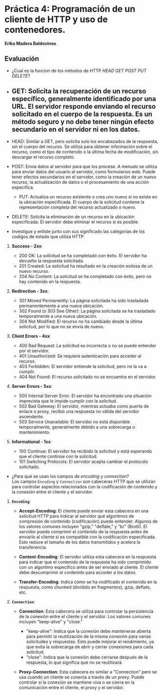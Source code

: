 # Práctica 4: Programación de un cliente de HTTP y uso de contenedores.

**Erika Madera Baldovinos**
## Evaluación 

- ¿Cual es la funcion de los métodos de HTTP *HEAD* *GET* *POST* *PUT* *DELETE*?

* GET: Solicita la recuperación de un recurso específico, generalmente identificado por una URL. El servidor responde enviando el recurso solicitado en el cuerpo de la respuesta. Es un método seguro y no debe tener ningún efecto secundario en el servidor ni en los datos.
   - 
* HEAD: Similar a GET, pero solicita solo los encabezados de la respuesta, sin el cuerpo del recurso. Se utiliza para obtener información sobre el recurso, como el tipo de contenido o la última fecha de modificación, sin descargar el recurso completo.
  
* POST: Envia datos al servidor para que los procese. A menudo se utiliza para enviar datos del usuario al servidor, como formularios web. Puede tener efectos secundarios en el servidor, como la creación de un nuevo recurso, la actualización de datos o el procesamiento de una acción específica.
  
  * PUT: Actualiza un recurso existente o crea uno nuevo si no existe en la ubicación especificada. El cuerpo de la solicitud contiene la representación completa del recurso actualizado o nuevo.
    
* DELETE: Solicita la eliminación de un recurso en la ubicación especificada. El servidor debe eliminar el recurso si es posible.


- Investigue y enliste junto con sus significado las categorias de los codigos de estado que utiliza HTTP.

1. **Success - 2xx**:
   - 200 OK: La solicitud se ha completado con éxito. El servidor ha devuelto la respuesta solicitada.
   - 201 Created: La solicitud ha resultado en la creación exitosa de un nuevo recurso.
   - 204 No Content: La solicitud se ha completado con éxito, pero no hay contenido en la respuesta.

2. **Redirection - 3xx**:
   - 301 Moved Permanently: La página solicitada ha sido trasladada permanentemente a una nueva ubicación.
   - 302 Found (o 303 See Other): La página solicitada se ha trasladado temporalmente a una nueva ubicación.
   - 304 Not Modified: El recurso no ha cambiado desde la última solicitud, por lo que no se envía de nuevo.

3. **Client Errors - 4xx**:
   - 400 Bad Request: La solicitud es incorrecta o no se puede entender por el servidor.
   - 401 Unauthorized: Se requiere autenticación para acceder al recurso.
   - 403 Forbidden: El servidor entiende la solicitud, pero no la va a cumplir.
   - 404 Not Found: El recurso solicitado no se encuentra en el servidor.

4. **Server Errors - 5xx**:
   - 500 Internal Server Error: El servidor ha encontrado una situación imprevista que le impide cumplir con la solicitud.
   - 502 Bad Gateway: El servidor, mientras actuaba como puerta de enlace o proxy, recibió una respuesta no válida del servidor ascendente.
   - 503 Service Unavailable: El servidor no está disponible temporalmente, generalmente debido a una sobrecarga o mantenimiento.

5. **Informational - 1xx**:
   - 100 Continue: El servidor ha recibido la solicitud y está esperando que el cliente continúe con la solicitud.
   - 101 Switching Protocols: El servidor acepta cambiar el protocolo solicitado.

- ¿Para qué se usan los campos de *encoding* y *connection*?  
Los campos `Encoding` y `Connection` son cabeceras HTTP que se utilizan para controlar aspectos relacionados con la codificación de contenido y la conexión entre el cliente y el servidor. 

1. **`Encoding`**:

   - **Accept-Encoding**: El cliente puede enviar esta cabecera en una solicitud HTTP para indicar al servidor qué algoritmos de compresión de contenido (codificación) puede entender. Algunos de los valores comunes incluyen "gzip," "deflate," y "br" (Brotli). El servidor puede comprimir el contenido de la respuesta antes de enviarlo al cliente si es compatible con la codificación especificada. Esto reduce el tamaño de los datos transmitidos y acelera la transferencia.

   - **Content-Encoding**: El servidor utiliza esta cabecera en la respuesta para indicar que el contenido de la respuesta ha sido comprimido con un algoritmo específico antes de ser enviado al cliente. El cliente debe descomprimir el contenido para acceder a los datos.

   - **Transfer-Encoding**: Indica cómo se ha codificado el contenido en la respuesta, como chunked (dividido en fragmentos), gzip, deflate, etc.

2. **`Connection`**:

   - **Connection**: Esta cabecera se utiliza para controlar la persistencia de la conexión entre el cliente y el servidor. Los valores comunes incluyen "keep-alive" y "close."
     - "keep-alive": Indica que la conexión debe mantenerse abierta para permitir la reutilización de la misma conexión para varias solicitudes y respuestas. Esto puede mejorar el rendimiento, ya que evita la sobrecarga de abrir y cerrar conexiones para cada solicitud.
     - "close": Indica que la conexión debe cerrarse después de la respuesta, lo que significa que no se reutilizará.

   - **Proxy-Connection**: Esta cabecera es similar a "Connection" pero se usa cuando un cliente se conecta a través de un proxy. Puede controlar si la conexión se mantiene viva o se cierra en la comunicación entre el cliente, el proxy y el servidor.
